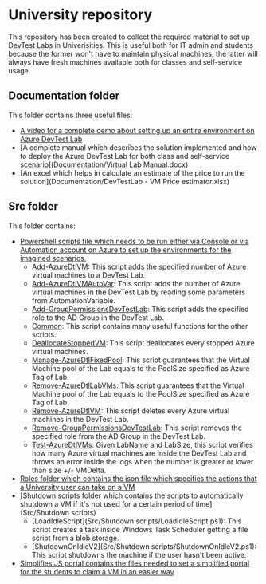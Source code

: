# University repository
This repository has been created to collect the required material to set up DevTest Labs in Univerisities. This is useful both for IT admin and students because the former won't have to maintain physical machines, the latter will always have fresh machines available both for classes and self-service usage.

## Documentation folder
This folder contains three useful files:
- [A video for a complete demo about setting up an entire environment on Azure DevTest Lab](Documentation/DemoVirtualLab_Ita.mp4)
- [A complete manual which describes the solution implemented and how to deploy the Azure DevTest Lab for both class and self-service scenario](Documentation/Virtual Lab Manual.docx)
- [An excel which helps in calculate an estimate of the price to run the solution](Documentation/DevTestLab - VM Price estimator.xlsx)

## Src folder
This folder contains:
- [Powershell scripts file which needs to be run either via Console or via Automation account on Azure to set up the environments for the imagined scenarios.](University/Src)
    - [Add-AzureDtlVM](University/Src/Add-AzureDtlVM.ps1): This script adds the specified number of Azure virtual machines to a DevTest Lab.
    - [Add-AzureDtlVMAutoVar](University/Src/Add-AzureDtlVMAutoVar.ps1): This script adds the number of Azure virtual machines in the DevTest Lab by reading some parameters from AutomationVariable.
    - [Add-GroupPermissionsDevTestLab](University/Src/Add-GroupPermissionsDevTestLab.ps1): This script adds the specified role to the AD Group in the DevTest Lab.
    - [Common](University/Src/Common.ps1): This script contains many useful functions for the other scripts.
    - [DeallocateStoppedVM](University/Src/DeallocateStoppedVM.ps1): This script deallocates every stopped Azure virtual machines.
    - [Manage-AzureDtlFixedPool](University/Src/Manage-AzureDtlFixedPool.ps1): This script guarantees that the Virtual Machine pool of the Lab equals to the PoolSize specified as Azure Tag of Lab.
    - [Remove-AzureDtlLabVMs](Remove-AzureDtlLabVMs.ps1): This script guarantees that the Virtual Machine pool of the Lab equals to the PoolSize specified as Azure Tag of Lab.
    - [Remove-AzureDtlVM](University/Src/Remove-AzureDtlVM.ps1): This script deletes every Azure virtual machines in the DevTest Lab.
    - [Remove-GroupPermissionsDevTestLab](University/Src/Remove-GroupPermissionsDevTestLab.ps1): This script removes the specified role from the AD Group in the DevTest Lab.
    - [Test-AzureDtlVMs](University/Src/Test-AzureDtlVMs.ps1): Given LabName and LabSize, this script verifies how many Azure virtual machines are inside the DevTest Lab and throws an error inside the logs when the number is greater or lower than size +/- VMDelta. 
- [Roles folder which contains the json file which specifies the actions that a University user can take on a VM](Src/Roles)
- [Shutdown scripts folder which contains the scripts to automatically shutdown a VM if it's not used for a certain period of time](Src/Shutdown scripts)
    - [LoadIdleScript](Src/Shutdown scripts/LoadIdleScript.ps1): This script creates a task inside Windows Task Scheduler getting a file script from a blob storage.
    - [ShutdownOnIdleV2](Src/Shutdown scripts/ShutdownOnIdleV2.ps1): This script shutdowns the machine if the user hasn't been active.
- [Simplifies JS portal contains the files needed to set a simplified portal for the students to claim a VM in an easier way](Src/SimplifiedJSPortal)

